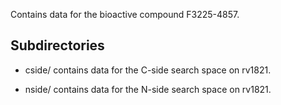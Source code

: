 Contains data for the bioactive compound F3225-4857.

## Subdirectories

- cside/ contains data for the C-side search space on rv1821.

- nside/ contains data for the N-side search space on rv1821.

